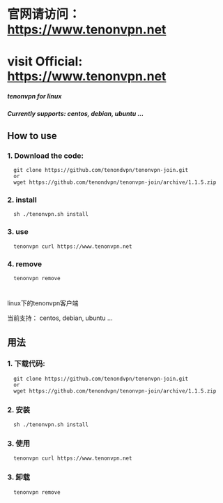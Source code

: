 
# 官网请访问：     https://www.tenonvpn.net
# visit Official: https://www.tenonvpn.net

##### tenonvpn for linux
##### Currently supports: centos, debian, ubuntu ...

## How to use
### 1. Download the code:

      git clone https://github.com/tenondvpn/tenonvpn-join.git
      or
      wget https://github.com/tenondvpn/tenonvpn-join/archive/1.1.5.zip

### 2. install

      sh ./tenonvpn.sh install
     
### 3. use
      
      tenonvpn curl https://www.tenonvpn.net

### 4. remove
      
      tenonvpn remove

# 
# 

linux下的tenonvpn客户端

当前支持： centos, debian, ubuntu ...


## 用法
### 1. 下载代码:

      git clone https://github.com/tenondvpn/tenonvpn-join.git
      or
      wget https://github.com/tenondvpn/tenonvpn-join/archive/1.1.5.zip

### 2. 安装

      sh ./tenonvpn.sh install
     
### 3. 使用
      
      tenonvpn curl https://www.tenonvpn.net
      
### 3. 卸载

      tenonvpn remove

    
    


